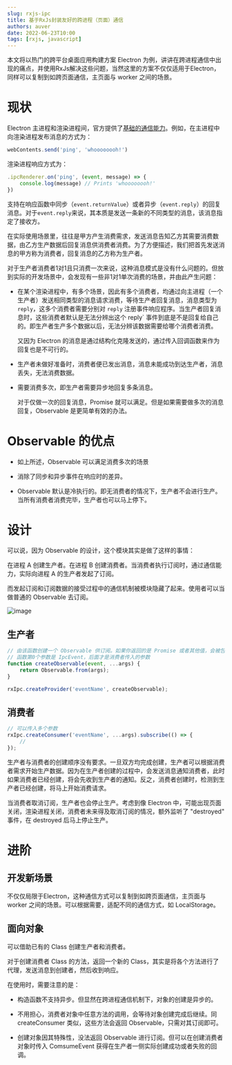 ```yaml
---
slug: rxjs-ipc
title: 基于RxJs封装友好的跨进程（页面）通信
authors: auver
date: 2022-06-23T10:00
tags: [rxjs, javascript]
---
```


本文将以热门的跨平台桌面应用构建方案 Electron 为例，讲讲在跨进程通信中出现的痛点，并使用RxJs解决这些问题，当然这里的方案不仅仅适用于Electron，同样可以复制到如跨页面通信，主页面与 worker 之间的场景。

# 现状

Electron 主进程和渲染进程间，官方提供了[基础的通信能力](https://www.electronjs.org/docs/latest/tutorial/ipc)。例如，在主进程中向渲染进程发布消息的方式为：

```js
webContents.send('ping', 'whoooooooh!')
```

渲染进程响应方式为：

```js
.ipcRenderer.on('ping', (event, message) => {
    console.log(message) // Prints 'whoooooooh!'
})
```

支持在响应函数中同步（`event.returnValue`）或者异步（`event.reply`）的回复消息。对于`event.reply`来说，其本质是发送一条新的不同类型的消息，该消息指定了接收方。

在实际使用场景里，往往是甲方产生消费需求，发送消息告知乙方其需要消费数据，由乙方生产数据后回复消息供消费者消费。为了方便描述，我们把首先发送消息的甲方称为消费者，回复消息的乙方称为生产者。

<!-- truncate -->

对于生产者消费者1对1且只消费一次来说，这种消息模式是没有什么问题的。但放到实际的开发场景中，会发现有一些非1对1单次消费的场景，并由此产生问题：

* 在某个渲染进程中，有多个场景，因此有多个消费者，均通过向主进程（一个生产者）发送相同类型的消息请求消费，等待生产者回复消息，消息类型为 `reply`，这多个消费者需要分别对 `reply` 注册事件响应程序。当生产者回复消息时，这些消费者默认是无法分辨出这个 reply` 事件到底是不是回复给自己的。即生产者生产多个数据以后，无法分辨该数据需要给哪个消费者消费。

    又因为 Electron 的消息是通过结构化克隆发送的，通过传入回调函数来作为回复也是不可行的。
    
* 生产者未做好准备时，消费者便已发出消息，消息未能成功到达生产者，消息丢失，无法消费数据。
    
* 需要消费多次，即生产者需要异步地回复多条消息。

    对于仅做一次的回复消息，Promise 就可以满足。但是如果需要做多次的消息回复，Observable 是更简单有效的办法。

# Observable 的优点

* 如上所述，Observable 可以满足消费多次的场景

* 消除了同步和异步事件在响应时的差异。

* Observable 默认是冷执行的。即无消费者的情况下，生产者不会进行生产。当所有消费者消费完毕，生产者也可以马上停下。

# 设计

可以说，因为 Observable 的设计，这个模块其实是做了这样的事情：

在进程 A 创建生产者。在进程 B 创建消费者。当消费者执行订阅时，通过通信能力，实际向进程 A 的生产者发起了订阅。

而发起订阅和订阅数据的接受过程中的通信机制被模块隐藏了起来。使用者可以当做普通的 Observable 去订阅。

![image](https://p6.music.126.net/obj/wo3DlcOGw6DClTvDisK1/10646909591/b939/b24e/1941/800c5f41f22d5ee18a8082ec8efc5801.png)

## 生产者
```js
// 由该函数创建一个 Observable 供订阅。如果你返回的是 Promise 或者其他值，会被包装成 Observable
// 函数第0个参数是 IpcEvent，后面才是消费者传入的参数
function createObservable(event, ...args) {
    return Observable.from(args);
}

rxIpc.createProvider('eventName', createObservable);
```

## 消费者
```js
// 可以传入多个参数
rxIpc.createConsumer('eventName', ...args).subscribe(() => {
    //
});
```

生产者与消费者的创建顺序没有要求。一旦双方均完成创建，生产者可以根据消费者需求开始生产数据。因为在生产者创建的过程中，会发送消息通知消费者，此时如果消费者已经创建，将会先收到生产者的通知。反之，消费者创建时，检测到生产者已经创建，将马上开始消费请求。

当消费者取消订阅，生产者也会停止生产。考虑到像 Electron 中，可能出现页面关闭，渲染进程关闭，消费者未来得及取消订阅的情况，额外监听了 "destroyed" 事件，在 destroyed 后马上停止生产。

# 进阶

## 开发新场景

不仅仅局限于Electron，这种通信方式可以复制到如跨页面通信，主页面与 worker 之间的场景。可以根据需要，适配不同的通信方式，如 LocalStorage。

## 面向对象

可以借助已有的 Class 创建生产者和消费者。

对于创建消费者 Class 的方法，返回一个新的 Class，其实是将各个方法进行了代理，发送消息到创建者，然后收到响应。

在使用时，需要注意的是：

* 构造函数不支持异步。但显然在跨进程通信机制下，对象的创建是异步的。

* 不用担心，消费者对象中任意方法的调用，会等待对象创建完成后继续。同 createConsumer 类似，这些方法会返回 Observable，只需对其订阅即可。

* 创建对象因其特殊性，没法返回 Observable 进行订阅。但可以在创建消费者对象时传入 ComsumeEvent 获得在生产者一侧实际创建成功或者失败的回调。


